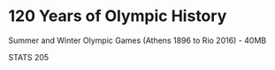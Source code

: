 # 120 Years of Olympic History
Summer and Winter Olympic Games (Athens 1896 to Rio 2016) - 40MB

STATS 205
